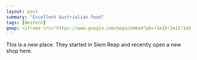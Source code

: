 ```yaml
---
layout: post
summary: "Excellent Austrialian food"
tags: [Western]
gmap: <iframe src="https://www.google.com/maps/embed?pb=!1m18!1m12!1m3!1d3909.2269207485933!2d104.91268027676672!3d11.535573144729089!2m3!1f0!2f0!3f0!3m2!1i1024!2i768!4f13.1!3m3!1m2!1s0x310951004172e7b7%3A0xafbb514bb75c829d!2sThe%20Muffin%20Man!5e0!3m2!1sen!2skh!4v1723524827208!5m2!1sen!2skh" width="600" height="450" style="border:0;" allowfullscreen="" loading="lazy" referrerpolicy="no-referrer-when-downgrade"></iframe>
---
```


This is a new place. They started in Siem Reap and recently open a new shop here.
